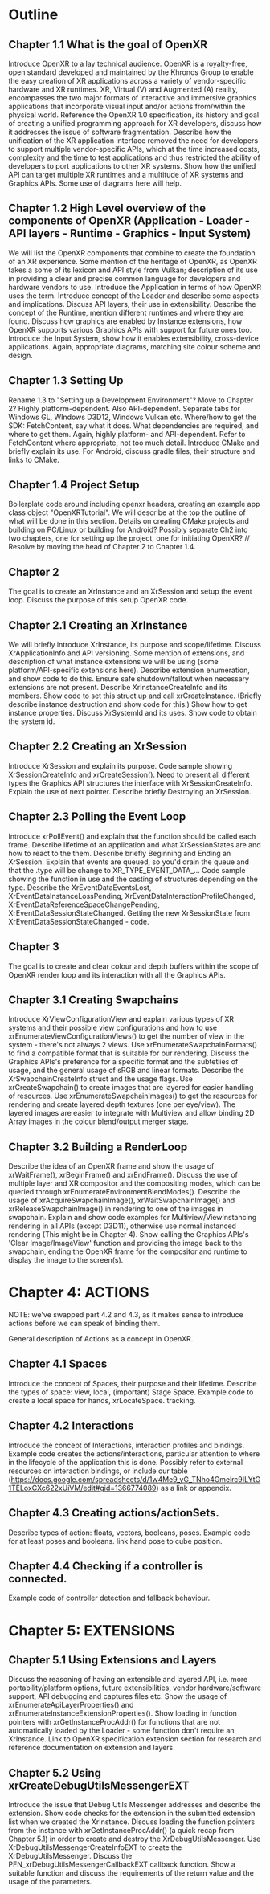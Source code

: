 Outline
=======

## Chapter 1.1 What is the goal of OpenXR
Introduce OpenXR to a lay technical audience.
OpenXR is a royalty-free, open standard developed and maintained by the Khronos Group to enable the easy creation of XR applications across a variety of vendor-specific hardware and XR runtimes. XR, Virtual (V) and Augmented (A) reality, encompasses the two major formats of interactive and immersive graphics applications that incorporate visual input and/or actions from/within the physical world.
Reference the OpenXR 1.0 specification, its history and goal of creating a unified programming approach for XR developers, discuss how it addresses the issue of software fragmentation.
Describe how the unification of the XR application interface removed the need for developers to support multiple vendor-specific APIs, which at the time increased costs, complexity and the time to test applications and thus restricted the ability of developers to port applications to other XR systems. Show how the unified API can target multiple XR runtimes and a multitude of XR systems and Graphics APIs.
Some use of diagrams here will help.

## Chapter 1.2 High Level overview of the components of OpenXR (Application - Loader - API layers - Runtime - Graphics - Input System)
We will list the OpenXR components that combine to create the foundation of an XR experience. Some mention of the heritage of OpenXR, as OpenXR takes a some of its lexicon and API style from Vulkan; description of its use in providing a clear and precise common language for developers and hardware vendors to use.
Introduce the Application in terms of how OpenXR uses the term.
Introduce concept of the Loader and describe some aspects and implications.
Discuss API layers, their use in extensibility.
Describe the concept of the Runtime, mention different runtimes and where they are found.
Discuss how graphics are enabled by Instance extensions, how OpenXR supports various Graphics APIs with support for future ones too.
Introduce the Input System, show how it enables extensibility, cross-device applications.
Again, appropriate diagrams, matching site colour scheme and design.

## Chapter 1.3 Setting Up
Rename 1.3 to "Setting up a Development Environment"? Move to Chapter 2?
Highly platform-dependent. Also API-dependent.
Separate tabs for Windows GL, WIndows D3D12, Windows Vulkan etc.
Where/how to get the SDK: FetchContent, say what it does.
What dependencies are required, and where to get them. Again, highly platform- and API-dependent. Refer to FetchContent where appropriate, not too much detail.
Introduce CMake and briefly explain its use.
For Android, discuss gradle files, their structure and links to CMake.

## Chapter 1.4 Project Setup
Boilerplate code around including openxr headers, creating an example app class object "OpenXRTutorial". We will describe at the top the outline of what will be done in this section.
Details on creating CMake projects and building on PC/Linux or building for Android?
Possibly separate Ch2 into two chapters, one for setting up the project, one for initiating OpenXR? // Resolve by moving the head of Chapter 2 to Chapter 1.4.

## Chapter 2
The goal is to create an XrInstance and an XrSession and setup the event loop. Discuss the purpose of this setup OpenXR code.

## Chapter 2.1 Creating an XrInstance
We will briefly introduce XrInstance, its purpose and scope/lifetime. Discuss XrApplicationInfo and API versioning. Some mention of extensions, and description of what instance extensions we will be using (some platform/API-specific extensions here).
Describe extension enumeration, and show code to do this.
Ensure safe shutdown/fallout when necessary extensions are not present.
Describe XrInstanceCreateInfo and its members. Show code to set this struct up and call xrCreateInstance.
(Briefly describe instance destruction and show code for this.)
Show how to get instance properties.
Discuss XrSystemId and its uses. Show code to obtain the system id.

## Chapter 2.2 Creating an XrSession
Introduce XrSession and explain its purpose.
Code sample showing XrSessionCreateInfo and xrCreateSession().
Need to present all different types the Graphics API structures the interface with XrSessionCreateInfo. Explain the use of next pointer.
Describe briefly Destroying an XrSession.

## Chapter 2.3 Polling the Event Loop
Introduce xrPollEvent() and explain that the function should be called each frame.
Describe lifetime of an application and what XrSessionStates are and how to react to the them.
Describe briefly Beginning and Ending an XrSession.
Explain that events are queued, so you'd drain the queue and that the .type will be change to XR_TYPE_EVENT_DATA_...
Code sample showing the function in use and the casting of structures depending on the type.
Describe the XrEventDataEventsLost, XrEventDataInstanceLossPending, XrEventDataInteractionProfileChanged, XrEventDataReferenceSpaceChangePending, XrEventDataSessionStateChanged.
Getting the new XrSessionState from XrEventDataSessionStateChanged - code.

## Chapter 3
The goal is to create and clear colour and depth buffers within the scope of OpenXR render loop and its interaction with all the Graphics APIs.

## Chapter 3.1 Creating Swapchains
Introduce XrViewConfigurationView and explain various types of XR systems and their possible view configurations and how to use xrEnumerateViewConfigurationViews() to get the number of view in the system - there's not always 2 views.
Use xrEnumerateSwapchainFormats() to find a compatible format that is suitable for our rendering. Discuss the Graphics APIs's preference for a specific format and the subtetlies of usage, and the general usage of sRGB and linear formats.
Describe the XrSwapchainCreateInfo struct and the usage flags. Use xrCreateSwapchain() to create images that are layered for easier handling of resources. Use xrEnumerateSwapchainImages() to get the resources for rendering and create layered depth textures (one per eye/view). The layered images are easier to integrate with Multiview and allow binding 2D Array images in the colour blend/output merger stage.

## Chapter 3.2 Building a RenderLoop
Describe the idea of an OpenXR frame and show the usage of xrWaitFrame(), xrBeginFrame() and xrEndFrame().
Discuss the use of multiple layer and XR compositor and the compositing modes, which can be queried through xrEnumerateEnvironmentBlendModes().
Describe the usage of xrAcquireSwapchainImage(), xrWaitSwapchainImage() and xrReleaseSwapchainImage() in rendering to one of the images in swapchain.
Explain and show code examples for Multiview/ViewInstancing rendering in all APIs (except D3D11), otherwise use normal instanced rendering (This might be in Chapter 4).
Show calling the Graphics APIs's 'Clear Image/ImageView' function and providing the image back to the swapchain, ending the OpenXR frame for the compositor and runtime to display the image to the screen(s).

# Chapter 4: ACTIONS

NOTE: we've swapped part 4.2 and 4.3, as it makes sense to introduce actions
before we can speak of binding them.

General description of Actions as a concept in OpenXR.

## Chapter 4.1 Spaces
Introduce the concept of Spaces, their purpose and their lifetime.
Describe the types of space: view, local, (important) Stage Space.
Example code to create a local space for hands, xrLocateSpace. tracking.

## Chapter 4.2 Interactions
Introduce the concept of Interactions, interaction profiles and bindings.
Example code creates the actions/interactions, particular attention to where in the lifecycle of the application this is done.
Possibly refer to external resources on interaction bindings, or include our table (https://docs.google.com/spreadsheets/d/1w4Me9_yG_TNho4Gmelrc9ILYtG1TELoxCXc622xUiVM/edit#gid=1366774089) as a link or appendix.
## Chapter 4.3 Creating actions/actionSets.
Describe types of action: floats, vectors, booleans, poses. Example code for at least poses and booleans. link hand pose to cube position.
## Chapter 4.4 Checking if a controller is connected.
Example code of controller detection and fallback behaviour.

# Chapter 5: EXTENSIONS

## Chapter 5.1 Using Extensions and Layers
Discuss the reasoning of having an extensible and layered API, i.e. more portability/platform options, future extensibilities, vendor hardware/software support, API debugging and captures files etc. 
Show the usage of xrEnumerateApiLayerProperties() and xrEnumerateInstanceExtensionProperties(). Show loading in function pointers with xrGetInstanceProcAddr() for functions that are not automatically loaded by the Loader - some function don't require an XrInstance.
Link to OpenXR specification extension section for research and reference documentation on extension and layers.

## Chapter 5.2 Using xrCreateDebugUtilsMessengerEXT
Introduce the issue that Debug Utils Messenger addresses and describe the extension.
Show code checks for the extension in the submitted extension list when we created the XrInstance.
Discuss loading the function pointers from the instance with xrGetInstanceProcAddr() (a quick recap from Chapter 5.1) in order to create and destroy the XrDebugUtilsMessenger.
Use XrDebugUtilsMessengerCreateInfoEXT to create the XrDebugUtilsMessenger. Discuss the PFN_xrDebugUtilsMessengerCallbackEXT callback function. Show a suitable function and discuss the requirements of the return value and the usage of the parameters.